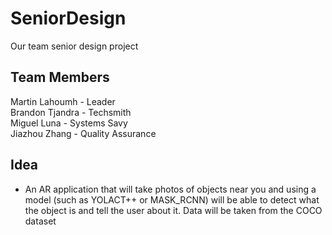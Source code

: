 # SeniorDesign
Our team senior design project 
## Team Members
Martin Lahoumh - Leader <br>
Brandon Tjandra - Techsmith <br>
Miguel Luna - Systems Savy <br>
Jiazhou Zhang - Quality Assurance <br>
## Idea
* An AR application that will take photos of objects near you and using a model (such as YOLACT++ or MASK_RCNN) will be able to detect what the object is and tell the user about it. Data will be taken from the COCO dataset
